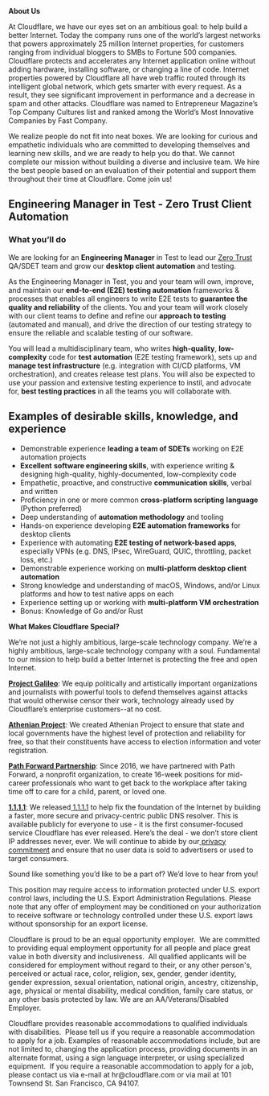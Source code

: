 <div class="content-intro">
	<div><strong>About Us</strong></div>
	<div>
		<p><span style="font-weight: 400;">At Cloudflare, we have our eyes set on an ambitious goal: to help build a better Internet. Today the company runs one of the world’s largest networks that powers approximately 25 million Internet properties, for customers ranging from individual bloggers to SMBs to Fortune 500 companies. Cloudflare protects and accelerates any Internet application online without adding hardware, installing software, or changing a line of code. Internet properties powered by Cloudflare all have web traffic routed through its intelligent global network, which gets smarter with every request. As a result, they see significant improvement in performance and a decrease in spam and other attacks. Cloudflare was named to Entrepreneur Magazine’s Top Company Cultures list and ranked among the World’s Most Innovative Companies by Fast Company.</span><span style="font-weight: 400;">&nbsp;</span></p>
		<p><span style="font-weight: 400;">We realize people do not fit into neat boxes. We are looking for curious and empathetic individuals who are committed to developing themselves and learning new skills, and we are ready to help you do that. We cannot complete our mission without building a diverse and inclusive team. We hire the best people based on an evaluation of their potential and support them throughout their time at Cloudflare. Come join us!&nbsp;</span></p>
	</div>
</div>
<h2>Engineering Manager in Test - Zero Trust Client Automation</h2>
<h3>What you’ll do</h3>
<p>We are looking for an <strong>Engineering Manager</strong> in Test to lead our <a href="https://www.cloudflare.com/zero-trust/">Zero Trust</a> QA/SDET team and grow our <strong>desktop client automation</strong> and testing.</p>
<p>As the Engineering Manager in Test, you and your team will own, improve, and maintain our&nbsp;<strong>end-to-end (E2E) testing automation</strong> frameworks &amp; processes that enables all engineers to write E2E tests to <strong>guarantee the quality and reliability</strong> of the clients. You and your team will work closely with our client teams to define and refine our <strong>approach to testing</strong> (automated and manual), and drive the direction of our testing strategy to ensure the reliable and scalable testing of our software.</p>
<p>You will lead a multidisciplinary team, who writes&nbsp;<strong>high-quality</strong>, <strong>low-complexity</strong> code for <strong>test automation</strong> (E2E testing framework), sets up and <strong>manage test infrastructure</strong> (e.g. integration with CI/CD platforms, VM orchestration), and creates release test plans. You will also be expected to use your passion and extensive testing experience to instil, and advocate for, <strong>best testing practices</strong> in all the teams you will collaborate with.</p>
<h2>Examples of desirable skills, knowledge, and experience</h2>
<ul>
	<li>Demonstrable experience <strong>leading a team of SDETs</strong> working on E2E automation projects</li>
	<li><strong>Excellent</strong> <strong>software engineering skills</strong>, with experience writing &amp; designing high-quality, highly-documented, low-complexity code</li>
	<li>Empathetic, proactive, and constructive <strong>communication skills</strong>, verbal and written</li>
	<li>Proficiency in one or more common <strong>cross-platform scripting</strong> <strong>language</strong> (Python preferred)</li>
	<li>Deep understanding of <strong>automation methodology</strong> and tooling</li>
	<li>Hands-on experience developing <strong>E2E automation frameworks</strong> for desktop clients</li>
	<li>Experience with automating <strong>E2E testing of network-based apps</strong>, especially VPNs (e.g. DNS, IPsec, WireGuard, QUIC, throttling, packet loss, etc.)</li>
	<li>Demonstrable experience working on <strong>multi-platform desktop client automation</strong></li>
	<li>Strong knowledge and understanding of macOS, Windows, and/or Linux platforms and how to test native apps on each</li>
	<li>Experience setting up or working with <strong>multi-platform VM orchestration</strong></li>
	<li>Bonus: Knowledge of Go and/or Rust</li>
</ul>
<div class="content-conclusion">
	<p><strong>What Makes Cloudflare Special?</strong></p>
	<p><span style="font-weight: 400;">We’re not just a highly ambitious, large-scale technology company. We’re a highly ambitious, large-scale technology company with a soul. Fundamental to our mission to help build a better Internet is protecting the free and open Internet.</span></p>
	<p><a href="https://blog.cloudflare.com/protecting-free-expression-online/"><strong>Project Galileo</strong></a><span style="font-weight: 400;">: We equip politically and artistically important organizations and journalists with powerful tools to defend themselves against attacks that would otherwise censor their work, technology already used by Cloudflare’s enterprise customers--at no cost.</span></p>
	<p><strong><a href="https://www.cloudflare.com/athenian/">Athenian Project</a></strong><span style="font-weight: 400;">: We created Athenian Project to ensure that state and local governments have the highest level of protection and reliability for free, so that their constituents have access to election information and voter registration.</span></p>
	<p><a href="https://blog.cloudflare.com/tag/path-forward/"><strong>Path Forward Partnership</strong></a><span style="font-weight: 400;">: Since 2016, we have partnered with Path Forward, a nonprofit organization, to create 16-week positions for mid-career professionals who want to get back to the workplace after taking time off to care for a child, parent, or loved one.</span></p>
	<p><a href="https://1.1.1.1/"><strong>1.1.1.1</strong></a><span style="font-weight: 400;">: We released</span><a href="https://1.1.1.1/"> <span style="font-weight: 400;">1.1.1.1</span></a><span style="font-weight: 400;"> to help fix the foundation of the Internet by building a faster, more secure and privacy-centric public DNS resolver. This is available publicly for everyone to use - it is the first consumer-focused service Cloudflare has ever released. Here’s the deal - we don’t store client IP addresses never, ever. We will continue to abide by our</span><a href="https://developers.cloudflare.com/1.1.1.1/privacy/public-dns-resolver"> privacy commitment</a><span style="font-weight: 400;"> and ensure that no user data is sold to advertisers or used to target consumers.</span></p>
	<p><span style="font-weight: 400;">Sound like something you’d like to be a part of? We’d love to hear from you!</span></p>
	<p><span style="font-weight: 400;">This position may require access to information protected under U.S. export control laws, including the U.S. Export Administration Regulations. Please note that any offer of employment may be conditioned on your authorization to receive software or technology controlled under these U.S. export laws without sponsorship for an export license.</span></p>
	<p><span style="font-weight: 400;">Cloudflare is proud to be an equal opportunity employer. &nbsp;We are committed to providing equal employment opportunity for all people and place great value in both diversity and inclusiveness. &nbsp;All qualified applicants will be considered for employment without regard to their, or any other person's, perceived or actual</span> <span style="font-weight: 400;">race, color, religion, sex, gender, gender identity, gender expression, sexual orientation, national origin, ancestry, citizenship, age, physical or mental disability, medical condition, family care status, or any other basis protected by law. </span><span style="font-weight: 400;">We are an AA/Veterans/Disabled Employer.</span></p>
	<p><span style="font-weight: 400;">Cloudflare provides reasonable accommodations to qualified individuals with disabilities. &nbsp;Please tell us if you require a reasonable accommodation to apply for a job. Examples of reasonable accommodations include, but are not limited to, changing the application process, providing documents in an alternate format, using a sign language interpreter, or using specialized equipment. &nbsp;If you require a reasonable accommodation to apply for a job, please contact us via e-mail at </span><span style="font-weight: 400;">hr@cloudflare.com</span><span style="font-weight: 400;"> or via mail at 101 Townsend St. San Francisco, CA 94107.</span></p>
</div>